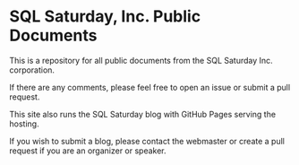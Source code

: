 # SQL Saturday, Inc. Public Documents

This is a repository for all public documents from the SQL Saturday Inc. corporation.

If there are any comments, please feel free to open an issue or submit a pull request.

This site also runs the SQL Saturday blog with GitHub Pages serving the hosting.

If you wish to submit a blog, please contact the webmaster or create a pull request if you are an organizer or speaker.
